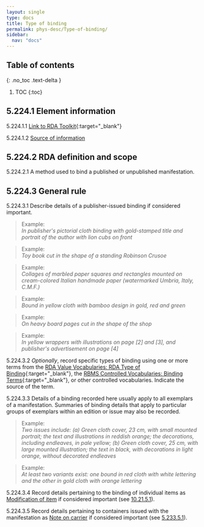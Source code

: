 ```yaml
---
layout: single
type: docs
title: Type of binding
permalink: phys-desc/Type-of-binding/
sidebar:
  nav: "docs"
---
```


## Table of contents
{: .no_toc .text-delta }

1. TOC
{:toc}

## 5.224.1 Element information

<a name="5.224.1.1">5.224.1.1</a> [Link to RDA Toolkit](https://beta.rdatoolkit.org/Content?externalId=en-US_ala-4b9320ad-5cf8-31b7-aad2-7d4b60070bbb){:target="_blank"}

<a name="5.224.1.2">5.224.1.2</a> [Source of information](/DCRMR/phys-desc/) 

## 5.224.2 RDA definition and scope

<a name="5.224.2.1">5.224.2.1</a> A method used to bind a published or unpublished manifestation.

## 5.224.3 General rule 

<a name="5.224.3.1">5.224.3.1</a> Describe details of a publisher-issued binding if considered important.

>Example:  
><CITE>In publisher's pictorial cloth binding with gold-stamped title and portrait of the author with lion cubs on front</CITE>

>Example:  
><CITE>Toy book cut in the shape of a standing Robinson Crusoe</CITE>

>Example:  
><CITE>Collages of marbled paper squares and rectangles mounted on cream-colored Italian handmade paper (watermarked Umbria, Italy, C.M.F.)</CITE>

>Example:  
><CITE>Bound in yellow cloth with bamboo design in gold, red and green </CITE>

>Example:  
><CITE>On heavy board pages cut in the shape of the shop</CITE>

>Example:  
><CITE>In yellow wrappers with illustrations on page [2] and [3], and publisher's advertisement on page [4]</CITE>

<a name="5.224.3.2">5.224.3.2</a> *Optionally*, record specific types of binding using one or more terms from the [RDA Value Vocabularies: RDA Type of Binding](http://www.rdaregistry.info/termList/RDATypeOfBinding/){:target="_blank"},
 the [RBMS Controlled Vocabularies: Binding Terms](http://rbms.info/vocabularies/paper/alphabetical_list.htm){:target="_blank"}, or other controlled vocabularies. Indicate the source of the term.

<a name="5.224.3.3">5.224.3.3</a> Details of a binding recorded here usually apply to all exemplars of a manifestation. Summaries of binding details that apply to particular groups of exemplars within an edition or issue may also be recorded.

>Example:  
><CITE>Two issues include: (a) Green cloth cover, 23 cm, with small mounted portrait; the text and illustrations in reddish orange; the decorations, including endleaves, in pale yellow; (b) Green cloth cover, 25 cm, with large mounted illustration; the text in black, with decorations in light orange, without decorated endleaves</CITE>

>Example:  
><CITE>At least two variants exist: one bound in red cloth with white lettering and the other in gold cloth with orange lettering</CITE>

<a name="5.224.3.4">5.224.3.4</a> Record details pertaining to the binding of individual items as [Modification of item](/DCRMR/notes-on-items/Modification-of-item/) if considered important (see [10.21.5.1](/DCRMR/notes-on-items/Modification-of-item/#10.21.5.1)).

<a name="5.224.3.5">5.224.3.5</a> Record details pertaining to containers issued with the manifestation as [Note on carrier](/DCRMR/phys-desc/Note-on-carrier/) if considered important (see [5.233.5.1](/DCRMR/phys-desc/Note-on-carrier/#5.233.5.1)).